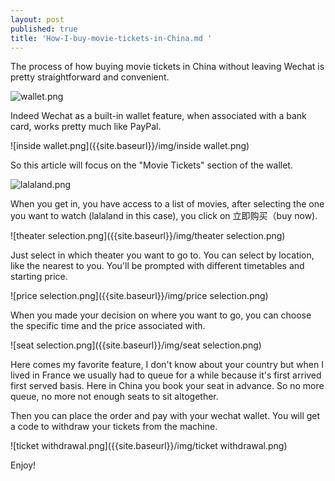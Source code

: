 ```yaml
---
layout: post
published: true
title: 'How-I-buy-movie-tickets-in-China.md '
---
```

The process of how buying movie tickets in China without leaving Wechat is pretty straightforward and convenient. 

![wallet.png]({{site.baseurl}}/img/wallet.png)


Indeed Wechat as a built-in wallet feature, when associated with a bank card, works pretty much like PayPal. 

![inside wallet.png]({{site.baseurl}}/img/inside wallet.png)

So this article will focus on the "Movie Tickets" section of the wallet. 

![lalaland.png]({{site.baseurl}}/img/lalaland.png)


When you get in, you have access to a list of movies, after selecting the one you want to watch (lalaland in this case), you click on 立即购买（buy now).

![theater selection.png]({{site.baseurl}}/img/theater selection.png)

Just select in which theater you want to go to. You can select by location, like the nearest to you. You'll be prompted with different timetables and starting price. 

![price selection.png]({{site.baseurl}}/img/price selection.png)


When you made your decision on where you want to go, you can choose the specific time and the price associated with. 

![seat selection.png]({{site.baseurl}}/img/seat selection.png)


Here comes my favorite feature, I don't know about your country but when I lived in France we usually had to queue for a while because it's first arrived first served basis. Here in China you book your seat in advance. So no more queue, no more not enough seats to sit altogether. 

Then you can place the order and pay with your wechat wallet. You will get a code to withdraw your tickets from the machine. 

![ticket withdrawal.png]({{site.baseurl}}/img/ticket withdrawal.png)


Enjoy!
